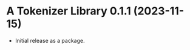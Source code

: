 A Tokenizer Library 0.1.1 (2023-11-15)
======================================
* Initial release as a package.
